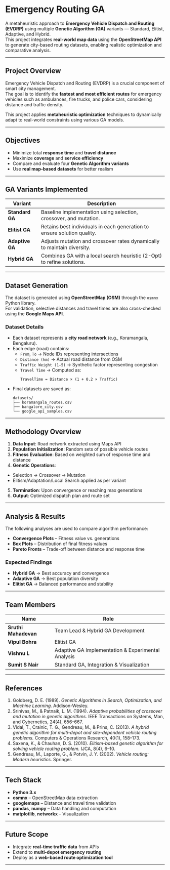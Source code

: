 # Emergency Routing GA

A metaheuristic approach to **Emergency Vehicle Dispatch and Routing (EVDRP)** using multiple **Genetic Algorithm (GA)** variants — Standard, Elitist, Adaptive, and Hybrid.  
This project integrates **real-world map data** using the **OpenStreetMap API** to generate city-based routing datasets, enabling realistic optimization and comparative analysis.

---

## Project Overview

Emergency Vehicle Dispatch and Routing (EVDRP) is a crucial component of smart city management.  
The goal is to identify the **fastest and most efficient routes** for emergency vehicles such as ambulances, fire trucks, and police cars, considering distance and traffic density.

This project applies **metaheuristic optimization** techniques to dynamically adapt to real-world constraints using various GA models.

---

## Objectives

- Minimize total **response time** and **travel distance**  
- Maximize **coverage** and **service efficiency**  
- Compare and evaluate four **Genetic Algorithm variants**  
- Use **real map-based datasets** for better realism  

---

## GA Variants Implemented

| Variant | Description |
|----------|-------------|
| **Standard GA** | Baseline implementation using selection, crossover, and mutation. |
| **Elitist GA** | Retains best individuals in each generation to ensure solution quality. |
| **Adaptive GA** | Adjusts mutation and crossover rates dynamically to maintain diversity. |
| **Hybrid GA** | Combines GA with a local search heuristic (2-Opt) to refine solutions. |

---

## Dataset Generation

The dataset is generated using **OpenStreetMap (OSM)** through the `osmnx` Python library.  
For validation, selective distances and travel times are also cross-checked using the **Google Maps API**.

### Dataset Details
- Each dataset represents a **city road network** (e.g., Koramangala, Bengaluru).
- Each edge (road) contains:
  - `From`, `To` → Node IDs representing intersections  
  - `Distance (km)` → Actual road distance from OSM  
  - `Traffic Weight (1–5)` → Synthetic factor representing congestion  
  - `Travel Time` → Computed as:  
    ```
    TravelTime = Distance × (1 + 0.2 × Traffic)
    ```
- Final datasets are saved as:
  ```
  datasets/
  ├── koramangala_routes.csv
  ├── bangalore_city.csv
  └── google_api_samples.csv
  ```
  
---

## Methodology Overview

1. **Data Input**: Road network extracted using Maps API  
2. **Population Initialization**: Random sets of possible vehicle routes  
3. **Fitness Evaluation**: Based on weighted sum of response time and distance  
4. **Genetic Operations**:
 - Selection → Crossover → Mutation  
 - Elitism/Adaptation/Local Search applied as per variant  
5. **Termination**: Upon convergence or reaching max generations  
6. **Output**: Optimized dispatch plan and route set  

---

## Analysis & Results

The following analyses are used to compare algorithm performance:
- **Convergence Plots** – Fitness value vs. generations  
- **Box Plots** – Distribution of final fitness values  
- **Pareto Fronts** – Trade-off between distance and response time  

### Expected Findings
- **Hybrid GA** → Best accuracy and convergence  
- **Adaptive GA** → Best population diversity  
- **Elitist GA** → Balanced performance and stability  

---

## Team Members

| Name | Role |
|------|------|
| **Sruthi Mahadevan** | Team Lead & Hybrid GA Development|
| **Vipul Bohra** | Elitist GA  |
| **Vishnu L** | Adaptive GA Implementation & Experimental Analysis |
| **Sumit S Nair** | Standard GA, Integration & Visualization |

---

## References

1. Goldberg, D. E. (1989). *Genetic Algorithms in Search, Optimization, and Machine Learning.* Addison-Wesley.  
2. Srinivas, M., & Patnaik, L. M. (1994). *Adaptive probabilities of crossover and mutation in genetic algorithms.* IEEE Transactions on Systems, Man, and Cybernetics, 24(4), 656–667.  
3. Vidal, T., Crainic, T. G., Gendreau, M., & Prins, C. (2013). *A hybrid genetic algorithm for multi-depot and site-dependent vehicle routing problems.* Computers & Operations Research, 40(1), 158–173.  
4. Saxena, K., & Chauhan, D. S. (2010). *Elitism-based genetic algorithm for solving vehicle routing problem.* IJCA, 8(4), 6–10.  
5. Gendreau, M., Laporte, G., & Potvin, J. Y. (2002). *Vehicle routing: Modern heuristics.* Springer.

---

## Tech Stack

- **Python 3.x**
- **osmnx** – OpenStreetMap data extraction  
- **googlemaps** – Distance and travel time validation  
- **pandas**, **numpy** – Data handling and computation  
- **matplotlib**, **networkx** – Visualization  

---

## Future Scope

- Integrate **real-time traffic data** from APIs  
- Extend to **multi-depot emergency routing**  
- Deploy as a **web-based route optimization tool**  

---


